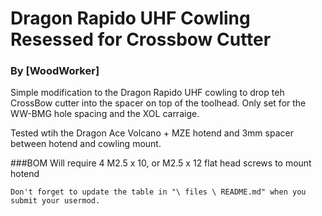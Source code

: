 # Dragon Rapido UHF Cowling Resessed for Crossbow Cutter
### By [WoodWorker]
Simple modification to the Dragon Rapido UHF cowling to drop teh CrossBow cutter into the spacer on top of the toolhead.    Only set for the WW-BMG hole spacing and the XOL carraige.   

Tested wtih the Dragon Ace Volcano + MZE hotend and 3mm spacer between hotend and cowling mount.

###BOM
Will require 4 M2.5 x 10, or M2.5 x 12 flat head screws to mount hotend

`Don't forget to update the table in "\ files \ README.md" when you submit your usermod.`